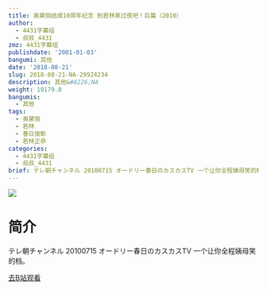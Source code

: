 ```yaml
---
title: 奥黛丽结成10周年纪念 到若林家过夜吧！后篇（2010）
author:
  - 4431字幕组
  - 叔叔_4431
zmz: 4431字幕组
publishdate: '2001-01-03'
bangumi: 其他
date: '2018-08-21'
slug: 2018-08-21-NA-29924234
description: 其他&#8226;NA
weight: 19179.0
bangumis:
  - 其他
tags:
  - 奥黛丽
  - 若林
  - 春日俊彰
  - 若林正恭
categories:
  - 4431字幕组
  - 叔叔_4431
brief: テレ朝チャンネル 20100715 オードリー春日のカスカスTV 一个让你全程姨母笑的档。
---
```

![](https://i.imgur.com/mB7H9nn.jpg)
# 简介  
テレ朝チャンネル 20100715 オードリー春日のカスカスTV
一个让你全程姨母笑的档。  

[去B站观看](https://www.bilibili.com/video/av29924234/)
 
